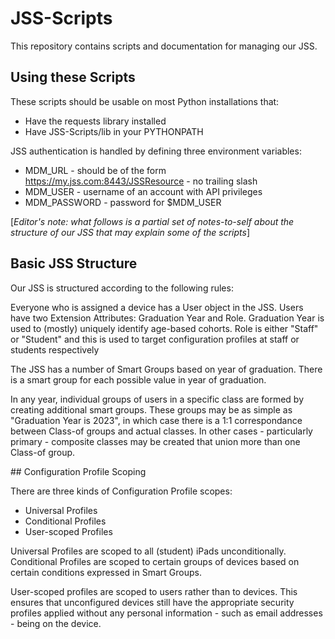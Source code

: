 # JSS-Scripts

This repository contains scripts and documentation for managing our JSS.

## Using these Scripts

These scripts should be usable on most Python installations that:

* Have the requests library installed
* Have JSS-Scripts/lib in your PYTHONPATH

JSS authentication is handled by defining three environment variables:

* MDM_URL - should be of the form https://my.jss.com:8443/JSSResource - no trailing slash
* MDM_USER - username of an account with API privileges
* MDM_PASSWORD - password for $MDM_USER

[_Editor's note: what follows is a partial set of notes-to-self about the structure of our JSS that may explain some of the scripts_]

## Basic JSS Structure

Our JSS is structured according to the following rules:

Everyone who is assigned a device has a User object in the JSS. Users have two Extension Attributes: Graduation Year and Role. Graduation Year is used to (mostly) uniquely identify age-based cohorts. Role is either "Staff" or "Student" and this is used to target configuration profiles at staff or students respectively

The JSS has a number of Smart Groups based on year of graduation. There is a smart group for each possible value in year of graduation.

In any year, individual groups of users in a specific class are formed by creating additional smart groups. These groups may be as simple as "Graduation Year is 2023", in which case there is a 1:1 correspondance between Class-of groups and actual classes. In other cases - particularly primary - composite classes may be created that union more than one Class-of group.

## Configuration Profile Scoping

There are three kinds of Configuration Profile scopes:

* Universal Profiles
* Conditional Profiles
* User-scoped Profiles

Universal Profiles are scoped to all (student) iPads unconditionally. Conditional Profiles are scoped to certain groups of devices based on certain conditions expressed in Smart Groups.

User-scoped profiles are scoped to users rather than to devices. This ensures that unconfigured devices still have the appropriate security profiles applied without any personal information - such as email addresses - being on the device.

